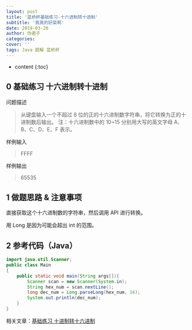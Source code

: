 ```yaml
---
layout: post
title: '蓝桥杯基础练习-十六进制转十进制'
subtitle: '我真的好菜啊'
date: 2019-03-20
author: 伪君子
categories:
cover: ''
tags: Java 题解 蓝桥杯
---
```


* content
{:toc}


## 0  基础练习 十六进制转十进制
问题描述
>从键盘输入一个不超过 8 位的正的十六进制数字符串，将它转换为正的十进制数后输出。
>注：十六进制数中的 10~15 分别用大写的英文字母 A、B、C、D、E、F 表示。

样例输入
>FFFF

样例输出
>65535

## 1 做题思路 & 注意事项
直接获取这个十六进制数的字符串，然后调用 API 进行转换。

用 Long 是因为可能会超出 int 的范围。

## 2 参考代码（Java）
```Java
import java.util.Scanner;
public class Main
{
    public static void main(String args[]){
		Scanner scan = new Scanner(System.in);
		String hex_num = scan.nextLine();
		long dec_num = Long.parseLong(hex_num, 16);
        System.out.println(dec_num);
    }
}
```
相关文章：[基础练习 十进制转十六进制](https://weijunzii.github.io/2019/03/21/Decimal-To-Hexadecimal.html)